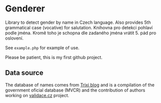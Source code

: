 Genderer
========

Library to detect gender by name in Czech language. Also provides 5th grammatical case (vocative) for salutation.
Knihovna pro detekci pohlaví podle jména. Kromě toho je schopna dle zadaného jména vrátit 5. pád pro oslovení.

See `example.php` for example of use.

Please be patient, this is my first github project.

Data source
-----------
The database of names comes from [Trixi blog](http://blog.trixi.cz/2012/08/5-pady-vsech-jmen-osob-v-cr-volne-ke-stazeni/) and is a compilation of the government oficial database (MVCR) and the contribution of authors working on [validace.cz](http://www.validace.cz) project.